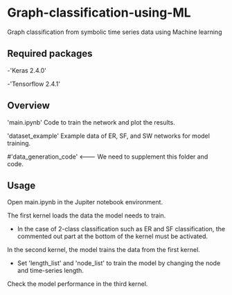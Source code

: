 # Graph-classification-using-ML
Graph classification from symbolic time series data using Machine learning

## Required packages
-'Keras 2.4.0'

-'Tensorflow 2.4.1'

## Overview

'main.ipynb' Code to train the network and plot the results.

'dataset_example' Example data of ER, SF, and SW networks for model training.

#'data_generation_code' <--- We need to supplement this folder and code.

## Usage

Open main.ipynb in the Jupiter notebook environment.

The first kernel loads the data the model needs to train. 
- In the case of 2-class classification such as ER and SF classification, the commented out part at the bottom of the kernel must be activated. 

In the second kernel, the model trains the data from the first kernel.
- Set 'length_list' and 'node_list' to train the model by changing the node and time-series length.


Check the model performance in the third kernel.
